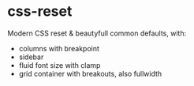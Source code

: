 # css-reset
Modern CSS reset &amp; beautyfull common defaults, with:
- columns with breakpoint
- sidebar
- fluid font size with clamp
- grid container with breakouts, also fullwidth